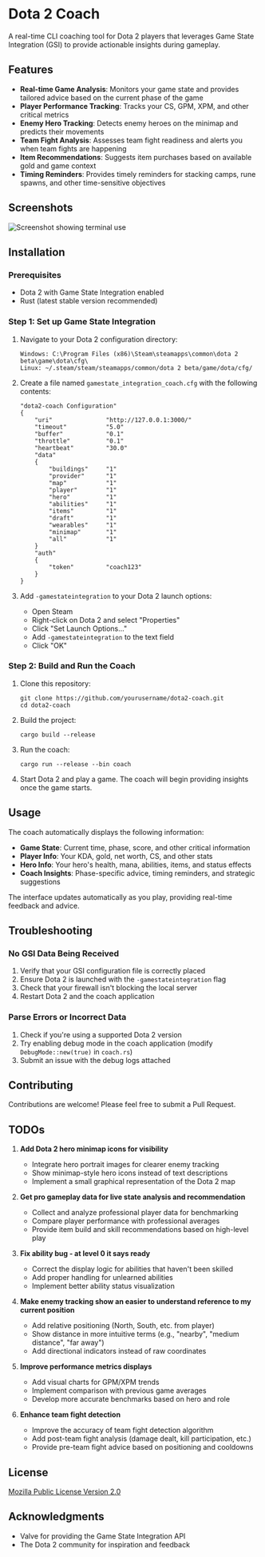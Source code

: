 # Dota 2 Coach

A real-time CLI coaching tool for Dota 2 players that leverages Game State Integration (GSI) to provide actionable insights during gameplay.

## Features

- **Real-time Game Analysis**: Monitors your game state and provides tailored advice based on the current phase of the game
- **Player Performance Tracking**: Tracks your CS, GPM, XPM, and other critical metrics
- **Enemy Hero Tracking**: Detects enemy heroes on the minimap and predicts their movements
- **Team Fight Analysis**: Assesses team fight readiness and alerts you when team fights are happening
- **Item Recommendations**: Suggests item purchases based on available gold and game context
- **Timing Reminders**: Provides timely reminders for stacking camps, rune spawns, and other time-sensitive objectives

## Screenshots
![Screenshot showing terminal use](demo.png "Example v1.0 use")


## Installation

### Prerequisites

- Dota 2 with Game State Integration enabled
- Rust (latest stable version recommended)

### Step 1: Set up Game State Integration

1. Navigate to your Dota 2 configuration directory:
   ```
   Windows: C:\Program Files (x86)\Steam\steamapps\common\dota 2 beta\game\dota\cfg\
   Linux: ~/.steam/steam/steamapps/common/dota 2 beta/game/dota/cfg/
   ```

2. Create a file named `gamestate_integration_coach.cfg` with the following contents:
   ```
   "dota2-coach Configuration"
   {
       "uri"               "http://127.0.0.1:3000/"
       "timeout"           "5.0"
       "buffer"            "0.1"
       "throttle"          "0.1"
       "heartbeat"         "30.0"
       "data"
       {
           "buildings"     "1"
           "provider"      "1"
           "map"           "1"
           "player"        "1"
           "hero"          "1"
           "abilities"     "1"
           "items"         "1"
           "draft"         "1"
           "wearables"     "1" 
           "minimap"       "1"
           "all"           "1"
       }
       "auth"
       {
           "token"         "coach123"
       }
   }
   ```

3. Add `-gamestateintegration` to your Dota 2 launch options:
   - Open Steam
   - Right-click on Dota 2 and select "Properties"
   - Click "Set Launch Options..."
   - Add `-gamestateintegration` to the text field
   - Click "OK"

### Step 2: Build and Run the Coach

1. Clone this repository:
   ```
   git clone https://github.com/yourusername/dota2-coach.git
   cd dota2-coach
   ```

2. Build the project:
   ```
   cargo build --release
   ```

3. Run the coach:
   ```
   cargo run --release --bin coach
   ```

4. Start Dota 2 and play a game. The coach will begin providing insights once the game starts.

## Usage

The coach automatically displays the following information:

- **Game State**: Current time, phase, score, and other critical information
- **Player Info**: Your KDA, gold, net worth, CS, and other stats
- **Hero Info**: Your hero's health, mana, abilities, items, and status effects
- **Coach Insights**: Phase-specific advice, timing reminders, and strategic suggestions

The interface updates automatically as you play, providing real-time feedback and advice.

## Troubleshooting

### No GSI Data Being Received

1. Verify that your GSI configuration file is correctly placed
2. Ensure Dota 2 is launched with the `-gamestateintegration` flag
3. Check that your firewall isn't blocking the local server
4. Restart Dota 2 and the coach application

### Parse Errors or Incorrect Data

1. Check if you're using a supported Dota 2 version
2. Try enabling debug mode in the coach application (modify `DebugMode::new(true)` in `coach.rs`)
3. Submit an issue with the debug logs attached

## Contributing

Contributions are welcome! Please feel free to submit a Pull Request.

## TODOs

1. **Add Dota 2 hero minimap icons for visibility**
   - Integrate hero portrait images for clearer enemy tracking
   - Show minimap-style hero icons instead of text descriptions
   - Implement a small graphical representation of the Dota 2 map

2. **Get pro gameplay data for live state analysis and recommendation**
   - Collect and analyze professional player data for benchmarking
   - Compare player performance with professional averages
   - Provide item build and skill recommendations based on high-level play

3. **Fix ability bug - at level 0 it says ready**
   - Correct the display logic for abilities that haven't been skilled
   - Add proper handling for unlearned abilities
   - Implement better ability status visualization

4. **Make enemy tracking show an easier to understand reference to my current position**
   - Add relative positioning (North, South, etc. from player)
   - Show distance in more intuitive terms (e.g., "nearby", "medium distance", "far away")
   - Add directional indicators instead of raw coordinates

5. **Improve performance metrics displays**
   - Add visual charts for GPM/XPM trends
   - Implement comparison with previous game averages
   - Develop more accurate benchmarks based on hero and role

6. **Enhance team fight detection**
   - Improve the accuracy of team fight detection algorithm
   - Add post-team fight analysis (damage dealt, kill participation, etc.)
   - Provide pre-team fight advice based on positioning and cooldowns

## License

[Mozilla Public License Version 2.0](LICENSE)

## Acknowledgments

- Valve for providing the Game State Integration API
- The Dota 2 community for inspiration and feedback
